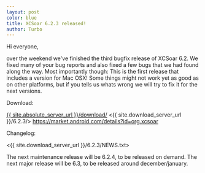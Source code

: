 ```yaml
---
layout: post
color: blue
title: XCSoar 6.2.3 released!
author: Turbo
---
```

Hi everyone,

over the weekend we've finished the third bugfix release of XCSoar 6.2.
We fixed many of your bug reports and also fixed a few bugs that we had found
along the way. Most importantly though: This is the first release that includes
a version for Mac OSX! Some things might not work yet as good as on other
platforms, but if you tells us whats wrong we will try to fix it for the next
versions.

Download:

 [{{ site.absolute_server_url }}/download/](/download/)
 <{{ site.download_server_url }}/6.2.3/>
 <https://market.android.com/details?id=org.xcsoar>

Changelog:

 <{{ site.download_server_url }}/6.2.3/NEWS.txt>

The next maintenance release will be 6.2.4, to be released on demand.
The next major release will be 6.3, to be released around december/january.
